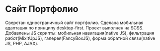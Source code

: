 # Сайт Портфолио
Сверстан одностраничный сайт портфолио. Сделана мобильная адаптация по принципу desktop-first. Проект выполнен на SCSS. Добавлены JS скрипты: мобильная навигация(native JS), фильтрация работ(MixItUpJS), галерея(FancyBoxJS), форма обратной связи(native JS, PHP, AJAX).
